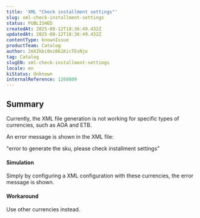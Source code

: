 ```yaml
---
title: 'XML "Check installment settings"'
slug: xml-check-installment-settings
status: PUBLISHED
createdAt: 2025-08-12T18:36:49.432Z
updatedAt: 2025-08-12T18:36:49.432Z
contentType: knownIssue
productTeam: Catalog
author: 2mXZkbi0oi061KicTExNjo
tag: Catalog
slugEN: xml-check-installment-settings
locale: en
kiStatus: Unknown
internalReference: 1268809
---
```


## Summary


Currently, the XML file generation is not working for specific types of currencies, such as AOA and ETB.

An error message is shown in the XML file:

"error to generate the sku, please check installment settings"


#### Simulation


Simply by configuring a XML configuration with these currencies, the error message is shown.


#### Workaround


Use other currencies instead.



